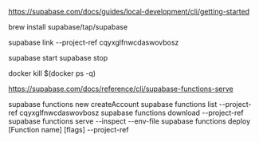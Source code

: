 https://supabase.com/docs/guides/local-development/cli/getting-started

brew install supabase/tap/supabase

supabase link --project-ref cqyxglfnwcdaswovbosz

supabase start
supabase stop

docker kill $(docker ps -q)

https://supabase.com/docs/reference/cli/supabase-functions-serve

supabase functions new createAccount
supabase functions list --project-ref cqyxglfnwcdaswovbosz
supabase functions download <Function name> --project-ref
supabase functions serve --inspect --env-file <string>
supabase functions deploy [Function name] [flags] --project-ref